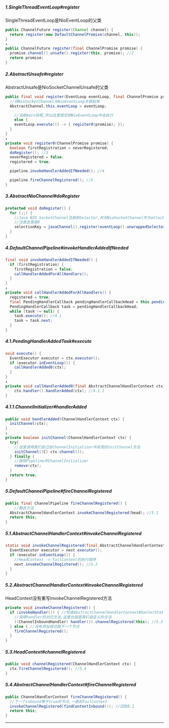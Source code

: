 ##### 1.SingleThreadEventLoop#register

SingleThreadEventLoop是NioEventLoop的父类

```java
public ChannelFuture register(Channel channel) {
  return register(new DefaultChannelPromise(channel, this));
}
↓
public ChannelFuture register(final ChannelPromise promise) {
  promise.channel().unsafe().register(this, promise); //2
  return promise;
}
```

##### 2.AbstractUnsafe#register

AbstractUnsafe是NioSocketChannelUnsafe的父类

```java
public final void register(EventLoop eventLoop, final ChannelPromise promise) {
  //将NioSocketChannel与NioEventLoop关联起来
  AbstractChannel.this.eventLoop = eventLoop;

	//当前main线程,所以这里提交到NioEventLoop中去执行
	else {
    eventLoop.execute(() -> { register0(promise); });
  }
}
↓
private void register0(ChannelPromise promise) {
  boolean firstRegistration = neverRegistered;
  doRegister(); //3
  neverRegistered = false;
  registered = true;

  pipeline.invokeHandlerAddedIfNeeded(); //4

  pipeline.fireChannelRegistered(); //5
}
```

##### 3.AbstractNioChannel#doRegister

```java
protected void doRegister() {
  for (;;) {
    //Java NIO SocketChannel注册到Selector,并将NioSocketChannel作为attachment
    //注意这里是0
    selectionKey = javaChannel().register(eventLoop().unwrappedSelector(), 0, this);
  }
}
```

##### 4.DefaultChannelPipeline#invokeHandlerAddedIfNeeded

```java
final void invokeHandlerAddedIfNeeded() {
  if (firstRegistration) {
    firstRegistration = false;
    callHandlerAddedForAllHandlers();
  }
}
↓
private void callHandlerAddedForAllHandlers() {
  registered = true;
  final PendingHandlerCallback pendingHandlerCallbackHead = this.pendingHandlerCallbackHead;
  PendingHandlerCallback task = pendingHandlerCallbackHead;
  while (task != null) {
    task.execute(); //4.1
    task = task.next;
  }
}
```

##### 4.1.PendingHandlerAddedTask#execute

```java
void execute() {
  EventExecutor executor = ctx.executor();
  if (executor.inEventLoop()) {
    callHandlerAdded0(ctx);
  }
}
↓
private void callHandlerAdded0(final AbstractChannelHandlerContext ctx) {
	ctx.handler().handlerAdded(ctx); //4.1.1
}
```

##### 4.1.1.ChannelInitializer#handlerAdded

```java
public void handlerAdded(ChannelHandlerContext ctx) {
  initChannel(ctx);
}
↓
private boolean initChannel(ChannelHandlerContext ctx) {
  try{
    //这里调用我们自己在ChannelInitializer中实现的initChannel方法
    initChannel((C) ctx.channel());
  } finally {
    //移除Pipeline中ChannelInitializer
    remove(ctx);
  }
  return true;
}
```

##### 5.DefaultChannelPipeline#fireChannelRegistered

```java
public final ChannelPipeline fireChannelRegistered() {
	//静态方法
  AbstractChannelHandlerContext.invokeChannelRegistered(head); //5.1
  return this;
}
```

##### 5.1.AbstractChannelHandlerContext#invokeChannelRegistered

```java
static void invokeChannelRegistered(final AbstractChannelHandlerContext next) {
  EventExecutor executor = next.executor();
  if (executor.inEventLoop()) {
   	//HeadContext -> TailContext的执行顺序
    next.invokeChannelRegistered(); //5.2
  }
}
```

##### 5.2.AbstractChannelHandlerContext#invokeChannelRegistered

HeadContext没有重写invokeChannelRegistered方法

```java
private void invokeChannelRegistered() {
  if (invokeHandler()) { //检查AbstractChannelHandlerContext#hanlerState是否等于ADD_COMPLETE
    //调用handler的对应方法,这里也就是我们自定义的方法
    ((ChannelInboundHandler) handler()).channelRegistered(this); //5.3
  } else { //没有添加成功就下一个节点
    fireChannelRegistered();
  }
}
```

##### 5.3.HeadContext#channelRegistered

```java
public void channelRegistered(ChannelHandlerContext ctx) {
  ctx.fireChannelRegistered(); //5.4
}
```

##### 5.4.AbstractChannelHandlerContext#fireChannelRegistered

```java
public ChannelHandlerContext fireChannelRegistered() {
  //下一个inbound等于true的节点,一直到TailContext
  invokeChannelRegistered(findContextInbound()); //回到5.1
  return this;
}
```

---